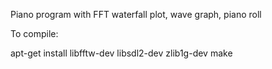 Piano program with FFT waterfall plot, wave graph, piano roll

To compile:

apt-get install libfftw-dev libsdl2-dev zlib1g-dev
make
